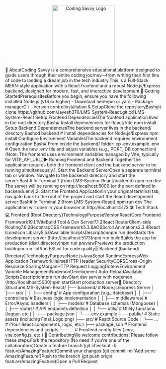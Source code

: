 <div align="center"><img src="https://raw.githubusercontent.com/Jayesh370/CodingSavvy-LMS/main/public/assets/Final_Logo.png](https://raw.githubusercontent.com/Jayesh370/LMS-System-React/main/public/assets/Final_Logo.png)" alt="Coding Savvy Logo" width="200"/></div>📖 AboutCoding Savvy is a comprehensive educational platform designed to guide users through their entire coding journey—from writing their first line of code to landing a dream job in the tech industry.This is a Full-Stack MERN-style application with a React frontend and a robust Node.js/Express backend, designed for modern, fast, and interactive development.🚀 Getting StartedPrerequisitesBefore you begin, ensure you have the following installed:Node.js (v18 or higher) - Download herenpm or yarn - Package managerGit - Version controlInstallation & SetupClone the repositoryBashgit clone https://github.com/Jayesh370/LMS-System-React.git
cd LMS-System-React
Setup Frontend DependenciesThe frontend application lives in the root directory.Bash# Install dependencies for React/Vite
npm install
Setup Backend DependenciesThe backend server lives in the backend/ directory.Bashcd backend
# Install dependencies for Node.js/Express
npm install
Configure Environment VariablesThe backend requires environment configuration.Bash# From inside the backend/ folder:
cp .env.example .env
# Open the new .env file and adjust variables (e.g., PORT, DB connection)
(Note: The frontend uses environment variables managed by Vite, typically for VITE_API_URL.)▶️ Running Frontend and Backend TogetherThe application requires both the frontend client and the backend server to be running simultaneously.1. Start the Backend ServerOpen a separate terminal tab or window. Navigate to the backend/ directory and start the server:Bash# In Terminal 1 (from LMS-System-React/backend)
npm run dev
The server will be running on http://localhost:5000 (or the port defined in backend/.env).2. Start the Frontend ApplicationIn your original terminal tab, navigate back to the root of the project and start the React development server:Bash# In Terminal 2 (from LMS-System-React)
npm run dev
The application will open in your browser at http://localhost:5173.🛠️ Tech Stack💻 Frontend (Root Directory)TechnologyPurposeVersionReactCore Frontend Framework19.1.1ViteBuild Tool & Dev Server7.1.2React RouterClient-side Routing7.8.2BootstrapCSS Framework5.3.8AOSScroll Animations2.3.4React IconsIcon Library5.5.0Available ScriptsDescriptionnpm run devStarts the development server (http://localhost:5173)npm run buildBuilds the app for production (dist/ directory)npm run previewPreviews the production buildnpm run lintRun ESLint for code quality🗄️ Backend (backend/ Directory)TechnologyPurposeNode.jsJavaScript RuntimeExpressWeb Application FrameworkHelmetHTTP Header SecurityCORSCross-Origin Resource SharingMorganHTTP Request LoggingDotenvEnvironment Variable ManagementNodemonDevelopment Auto-ReloadAvailable ScriptsDescriptionnpm run devStart dev server with nodemon (http://localhost:5000)npm startStart production server📂 Directory StructureLMS-System-React/
├── backend/                  # Node.js/Express Server
│   ├── src/
│   │   ├── config/           # App configuration (e.g., database)
│   │   ├── controllers/      # Business logic implementation
│   │   ├── middlewares/      # Error/Async handlers
│   │   ├── models/           # Database schemas (Mongoose)
│   │   ├── routes/           # API endpoints definition
│   │   └── utils/            # Utility functions (logger, etc.)
│   ├── package.json
│   └── .env.example
├── public/                   # Static assets (including Final_Logo.png)
├── src/                      # React Source Code
│   └── ...                   # (Your React components, logic, etc.)
├── package.json              # Frontend dependencies and scripts
└── ...                       # Frontend config files (.env, vite.config.js, etc.)
🤝 ContributingWe welcome contributions! Please follow these steps:Fork the repository (No need if you're one of the collaborators)Create a feature branch (git checkout -b feature/AmazingFeature)Commit your changes (git commit -m 'Add some AmazingFeature')Push to the branch (git push origin feature/AmazingFeature)Open a Pull Request
